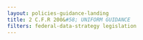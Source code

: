 ```yaml
---
layout: policies-guidance-landing
title: 2 C.F.R 200&#58; UNIFORM GUIDANCE
filters: federal-data-strategy legislation
---
```


